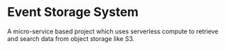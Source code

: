 # Event Storage System
A micro-service based project which uses serverless compute to retrieve and search data from object storage like S3.


